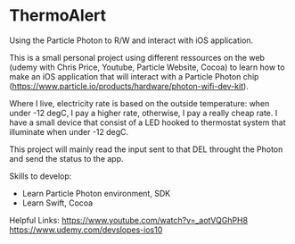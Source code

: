 # ThermoAlert
Using the Particle Photon to R/W and interact with iOS application.

This is a small personal project using different ressources on the web 
(udemy with Chris Price, Youtube, Particle Website, Cocoa) to learn how to make an iOS application that
will interact with a Particle Photon chip (https://www.particle.io/products/hardware/photon-wifi-dev-kit).

Where I live, electricity rate is based on the outside temperature: when under -12 degC, I pay a higher rate, 
otherwise, I pay a really cheap rate.  I have a small device that consist of a LED hooked to thermostat system that illuminate when
under -12 degC.

This project will mainly read the input sent to that DEL throught the Photon and send the status to the app.

Skills to develop:
- Learn Particle Photon environment, SDK
- Learn Swift, Cocoa

Helpful Links:
https://www.youtube.com/watch?v=_aotVQGhPH8
https://www.udemy.com/devslopes-ios10
